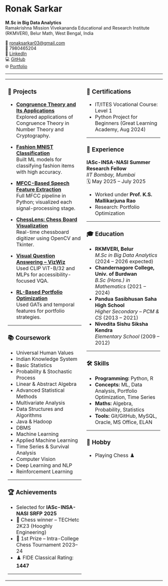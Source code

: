 # Ronak Sarkar

**M.Sc in Big Data Analytics**  
Ramakrishna Mission Vivekananda Educational and Research Institute (RKMVERI), Belur Math, West Bengal, India  

📧 ronaksarkar03@gmail.com  
📱 7980465204  
🔗 [LinkedIn](https://www.linkedin.com/in/ronak-sarkar-122a6130b/)  
💻 [GitHub](https://github.com/iamrsarkar)  
🌐 [Portfolio](https://sites.google.com/view/rsarkar)  

---

<table>
<tr>
<td valign="top" width="50%">

### 📁 Projects

- **[Congruence Theory and Its Applications](https://github.com/iamrsarkar/Congruence-Theory-And-Its-Applications)**  
  Explored applications of Congruence Theory in Number Theory and Cryptography.

- **[Fashion MNIST Classification](https://github.com/iamrsarkar/Predicting-Fashion-Categories-A-Machine-Learning-Classification-Approach-Using-Fashion-MNIST)**  
  Built ML models for classifying fashion items with high accuracy.

- **[MFCC-Based Speech Feature Extraction](https://github.com/iamrsarkar/mel-frequency-cepstral-coefficients)**  
  Full MFCC pipeline in Python; visualized each signal-processing stage.

- **[ChessLens: Chess Board Visualization](https://github.com/iamrsarkar/ChessLens)**  
  Real-time chessboard digitizer using OpenCV and Tkinter.

- **[Visual Question Answering – VizWiz](https://github.com/iamrsarkar/Visual-Question-Answering-VQA-on-Vizwiz-dataset)**  
  Used CLIP ViT-B/32 and MLPs for accessibility-focused VQA.

- **[RL-Based Portfolio Optimization](https://github.com/iamrsarkar/reinforcement-portfolio-optimization)**  
  Used GATs and temporal features for portfolio strategies.  

---

### 📚 Coursework

- Universal Human Values  
- Indian Knowledge System  
- Basic Statistics  
- Probability & Stochastic Process  
- Linear & Abstract Algebra  
- Advanced Statistical Methods  
- Multivariate Analysis  
- Data Structures and Algorithms  
- Java & Hadoop  
- DBMS  
- Machine Learning  
- Applied Machine Learning  
- Time Series & Survival Analysis  
- Computer Vision  
- Deep Learning and NLP  
- Reinforcement Learning  

---

### 🏆 Achievements

- Selected for **IASc-INSA-NASI SRFP 2025**  
- 🥇 Chess winner – TECHetc 2K23 (Hooghly Engineering)  
- 🥇 1st Prize – Intra-College Chess Tournament 2023–24  
- ♟️ FIDE Classical Rating: **1447**

---
</td>
<td valign="top" width="50%">

### 📜 Certifications

- IT/ITES Vocational Course: Level 1  
- Python Project for Beginners (Great Learning Academy, Aug 2024)

---

### 🧪 Experience

**IASc-INSA-NASI Summer Research Fellow**  
*IIT Bombay, Mumbai*  
🗓️ May 2025 – July 2025  

- Worked under **Prof. K.S. Mallikarjuna Rao**  
- Research: Portfolio Optimization

---

### 🎓 Education

- **RKMVERI, Belur**  
  *M.Sc in Big Data Analytics* (2024 – 2026 expected)  
- **Chandernagore College, Univ. of Burdwan**  
  *B.Sc (Hons.) in Mathematics* (2021 – 2024)  
- **Pandua Sasibhusan Saha High School**  
  *Higher Secondary – PCM & CS* (2013 – 2021)  
- **Nivedita Sishu Siksha Kendra**  
  *Elementary School* (2009 – 2012)  

---

### 🛠️ Skills

- **Programming:** Python, R  
- **Concepts:** ML, Data Analysis, Portfolio Optimization, Time Series  
- **Maths:** Algebra, Probability, Statistics  
- **Tools:** Git/GitHub, MySQL, Oracle, MS Office, ELAN  

---

### 🎯 Hobby

- Playing Chess ♟️

</td>
</tr>
</table>

